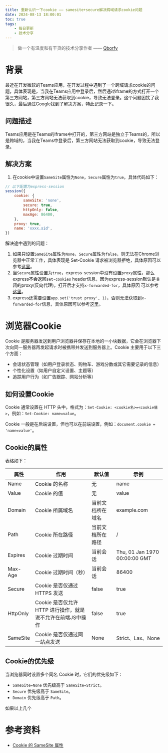 ```yaml
---
title: 重新认识一下cookie —— samesite+secure解决跨域请求cookie问题
date: 2024-08-13 18:00:01
toc: true
tags:
    - 每日更新
    - 技术分享
---
```


> 做一个有温度和有干货的技术分享作者 —— [Qborfy](https://qborfy.com)

# 背景

最近在开发微软的Teams应用，在开发过程中遇到了一个跨域请求cookie的问题，具体表现是，当我在Teams应用中登录后，然后通过iframe的方式打开一个第三方网站，第三方网站无法获取到cookie，导致无法登录。这个问题困扰了我很久，最后通过Google找到了解决方案，特此记录一下。

<!-- more -->

## 问题描述

Teams应用是在Teams的iframe中打开的，第三方网站是独立于Teams的，所以是跨域的，当我在Teams中登录后，第三方网站无法获取到cookie，导致无法登录。

## 解决方案

1. 在cookie中设置`SameSite`属性为`None`，`Secure`属性为`true`，具体代码如下：
```js
// 以下配置为express-session
session({
    cookie: {
        sameSite: 'none',
        secure: true,
        httpOnly: false,
        maxAge: 86400,
    },
    proxy: true,
    name: 'xxxx.sid',
})
```

解决途中遇到的问题：

1. 如果只设置`SameSite`属性为`None`，`Secure`属性为`false`，则无法在Chrome浏览器中正常工作，具体表现是 Set-Cookie 请求被浏览器拒绝，具体原因可以参考[这里](https://www.chromium.org/updates/same-site/incompatible-clients)。
2. 当`Secure`属性设置为`true`，express-session中没有设置`proxy`属性，那么express不会返回`set-cookies` header信息，因为express-session默认是关闭的proxy(反向代理)，打开后才支持`x-forwarded-for`，具体原因 可以参考[这里](https://github.com/expressjs/session/issues/983)。
3. express还需要设置`app.set('trust proxy', 1)`，否则无法获取到`x-forwarded-for`信息，具体原因可以参考[这里](https://github.com/expressjs/session/issues/983)。

# 浏览器Cookie

Cookie 是服务器发送到用户浏览器并保存在本地的一小块数据，它会在浏览器下次向同一服务器再发起请求时被携带并发送到服务器上。Cookie 主要用于以下三个方面：

- 会话状态管理（如用户登录状态、购物车、游戏分数或其它需要记录的信息）
- 个性化设置（如用户自定义设置、主题等）
- 追踪用户行为（如广告跟踪、网站分析等）

## 如何设置Cookie

Cookie 通常设置在 HTTP 头中，格式为：`Set-Cookie: <cookie名>=<cookie值>`，例如：`Set-Cookie: name=value`。

Cookie 一般是在后端设置，但也可以在前端设置，例如：`document.cookie = 'name=value'`。

## Cookie的属性

表格如下：

| 属性 | 作用 | 默认值 | 示例 |
| --- | --- | --- | --- |
| Name | Cookie 的名称 | 无 | name |
| Value | Cookie 的值 | 无 | value |
| Domain | Cookie 所属域名 | 当前文档所在域名 | example.com |
| Path | Cookie 所在路径 | 当前文档所在路径 | / |
| Expires | Cookie 过期时间 | 当前会话 | Thu, 01 Jan 1970 00:00:00 GMT |
| Max-Age | Cookie 过期时间（秒） | 当前会话 | 86400 |
| Secure | Cookie 是否仅通过 HTTPS 发送 | false | true |
| HttpOnly | Cookie 是否仅允许 HTTP 进行操作，就是说不允许在前端JS中操作 | false | true |
| SameSite | Cookie 是否仅通过同一站点发送 | None | Strict、Lax、None |

## Cookie的优先级

当浏览器同时设置多个同名 Cookie 时，它们的优先级如下：

- `SameSite=None` 优先级高于 `SameSite=Strict`。
- `Secure` 优先级高于 `SameSite`。
- `Domain` 优先级高于 `Path`。

如果以上几个

# 参考资料

- [Cookie 的 SameSite 属性](https://www.ruanyifeng.com/blog/2019/09/cookie-samesite.html)